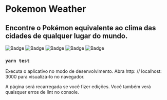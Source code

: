 # Pokemon Weather
## Encontre o Pokémon equivalente ao clima das cidades de qualquer lugar do mundo.

![Badge](https://img.shields.io/badge/React-v17.0.1-%61DAFB?style=for-the-badge&logo=react)
![Badge](https://img.shields.io/badge/Sass-v5.0.0-%CC6699?style=for-the-badge&logo=sass)
![Badge](https://img.shields.io/badge/Bootstrap-v4.6.0-%7952B3?style=for-the-badge&logo=bootstrap)
![Badge](https://img.shields.io/badge/Axios-v0.21.1-%854195?style=for-the-badge&logo=axios)
![Badge](https://img.shields.io/badge/Redux-v4.0.5-%854195?style=for-the-badge&logo=redux)


### `yarn test`
Executa o aplicativo no modo de desenvolvimento.
Abra http: // localhost: 3000 para visualizá-lo no navegador.

A página será recarregada se você fizer edições.
Você também verá quaisquer erros de lint no console.

